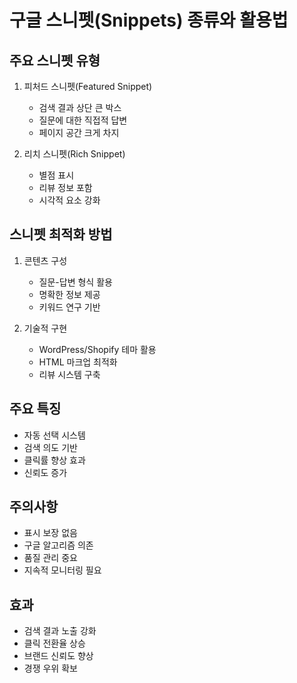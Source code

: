 # 구글 스니펫(Snippets) 종류와 활용법

## 주요 스니펫 유형

1. 피처드 스니펫(Featured Snippet)

   - 검색 결과 상단 큰 박스
   - 질문에 대한 직접적 답변
   - 페이지 공간 크게 차지

2. 리치 스니펫(Rich Snippet)
   - 별점 표시
   - 리뷰 정보 포함
   - 시각적 요소 강화

## 스니펫 최적화 방법

1. 콘텐츠 구성

   - 질문-답변 형식 활용
   - 명확한 정보 제공
   - 키워드 연구 기반

2. 기술적 구현
   - WordPress/Shopify 테마 활용
   - HTML 마크업 최적화
   - 리뷰 시스템 구축

## 주요 특징

- 자동 선택 시스템
- 검색 의도 기반
- 클릭률 향상 효과
- 신뢰도 증가

## 주의사항

- 표시 보장 없음
- 구글 알고리즘 의존
- 품질 관리 중요
- 지속적 모니터링 필요

## 효과

- 검색 결과 노출 강화
- 클릭 전환율 상승
- 브랜드 신뢰도 향상
- 경쟁 우위 확보
